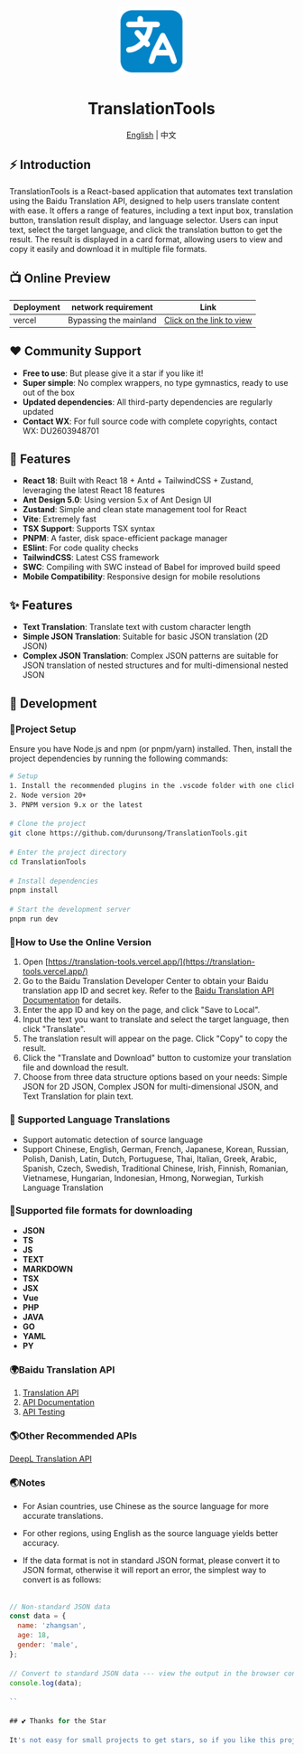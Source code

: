 <div align="center">
  <img alt="TranslationTools Logo" width="120" height="120" src="./public/logo.png">
  <h1>TranslationTools</h1>
  <span><a href="./README.md">English</a> | 中文</span>
</div>

## ⚡ Introduction

TranslationTools is a React-based application that automates text translation using the Baidu Translation API, designed to help users translate content with ease. It offers a range of features, including a text input box, translation button, translation result display, and language selector. Users can input text, select the target language, and click the translation button to get the result. The result is displayed in a card format, allowing users to view and copy it easily and download it in multiple file formats.

## 📺 Online Preview

| Deployment | network requirement    | Link                                                               |
| ---------- | ---------------------- | ------------------------------------------------------------------ |
| vercel     | Bypassing the mainland | [Click on the link to view](https://translation-tools.vercel.app/) |

## ❤️ Community Support

- **Free to use**: But please give it a star if you like it!
- **Super simple**: No complex wrappers, no type gymnastics, ready to use out of the box
- **Updated dependencies**: All third-party dependencies are regularly updated
- **Contact WX**: For full source code with complete copyrights, contact WX: DU2603948701

## 🧭 Features

- **React 18**: Built with React 18 + Antd + TailwindCSS + Zustand, leveraging the latest React 18 features
- **Ant Design 5.0**: Using version 5.x of Ant Design UI
- **Zustand**: Simple and clean state management tool for React
- **Vite**: Extremely fast
- **TSX Support**: Supports TSX syntax
- **PNPM**: A faster, disk space-efficient package manager
- **ESlint**: For code quality checks
- **TailwindCSS**: Latest CSS framework
- **SWC**: Compiling with SWC instead of Babel for improved build speed
- **Mobile Compatibility**: Responsive design for mobile resolutions

## ✨ Features

- **Text Translation**: Translate text with custom character length
- **Simple JSON Translation**: Suitable for basic JSON translation (2D JSON)
- **Complex JSON Translation**: Complex JSON patterns are suitable for JSON translation of nested structures and for multi-dimensional nested JSON

## 🚀 Development

### 🍇Project Setup

Ensure you have Node.js and npm (or pnpm/yarn) installed. Then, install the project dependencies by running the following commands:

```bash
# Setup
1. Install the recommended plugins in the .vscode folder with one click
2. Node version 20+
3. PNPM version 9.x or the latest

# Clone the project
git clone https://github.com/durunsong/TranslationTools.git

# Enter the project directory
cd TranslationTools

# Install dependencies
pnpm install

# Start the development server
pnpm run dev
```

### 🥭How to Use the Online Version

1. Open [https://translation-tools.vercel.app/](https://translation-tools.vercel.app/)
2. Go to the Baidu Translation Developer Center to obtain your Baidu translation app ID and secret key. Refer to the [Baidu Translation API Documentation](https://api.fanyi.baidu.com/doc/21) for details.
3. Enter the app ID and key on the page, and click "Save to Local".
4. Input the text you want to translate and select the target language, then click "Translate".
5. The translation result will appear on the page. Click "Copy" to copy the result.
6. Click the "Translate and Download" button to customize your translation file and download the result.
7. Choose from three data structure options based on your needs: Simple JSON for 2D JSON, Complex JSON for multi-dimensional JSON, and Text Translation for plain text.

### 🍄 Supported Language Translations

- Support automatic detection of source language
- Support Chinese, English, German, French, Japanese, Korean, Russian, Polish, Danish, Latin, Dutch, Portuguese, Thai, Italian, Greek, Arabic, Spanish, Czech, Swedish, Traditional Chinese, Irish, Finnish, Romanian, Vietnamese, Hungarian, Indonesian, Hmong, Norwegian, Turkish Language Translation

### 🍅Supported file formats for downloading

- **JSON**
- **TS**
- **JS**
- **TEXT**
- **MARKDOWN**
- **TSX**
- **JSX**
- **Vue**
- **PHP**
- **JAVA**
- **GO**
- **YAML**
- **PY**

### 🌍Baidu Translation API

1. [Translation API](https://fanyi-api.baidu.com/api/trans/vip/translate)
2. [API Documentation](https://api.fanyi.baidu.com/doc/21)
3. [API Testing](https://fanyi-api.baidu.com/api/trans/product/index)

### 🌎Other Recommended APIs

[DeepL Translation API](https://www.deepl.com/zh/products/api)

### 🌏Notes

- For Asian countries, use Chinese as the source language for more accurate translations.
- For other regions, using English as the source language yields better accuracy.

- If the data format is not in standard JSON format, please convert it to JSON format, otherwise it will report an error, the simplest way to convert is as follows:

```js

// Non-standard JSON data
const data = {
  name: 'zhangsan',
  age: 18,
  gender: 'male',
};

// Convert to standard JSON data --- view the output in the browser console, copy the object directly
console.log(data);

``

## 💕 Thanks for the Star

It's not easy for small projects to get stars, so if you like this project, please support it with a star! It's the author’s primary motivation to keep maintaining it (whisper: after all, it’s free).
```
